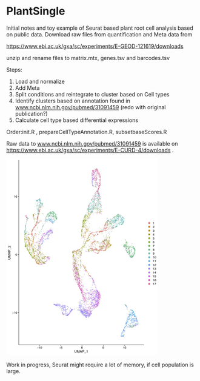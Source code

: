 # PlantSingle

Initial notes and toy example of Seurat based plant root cell analysis based on public data.
Download raw files from quantification and Meta data from

https://www.ebi.ac.uk/gxa/sc/experiments/E-GEOD-121619/downloads

unzip and rename files to matrix.mtx, genes.tsv and barcodes.tsv

Steps:
1. Load and normalize 
2. Add Meta
3. Split conditions and reintegrate to cluster based on Cell types 
4. Identify clusters based on annotation found in  www.ncbi.nlm.nih.gov/pubmed/31091459 (redo with original publication?)
5. Calculate cell type based differential expressions  



Order:init.R , prepareCellTypeAnnotation.R, subsetbaseScores.R

Raw data to www.ncbi.nlm.nih.gov/pubmed/31091459 is available on https://www.ebi.ac.uk/gxa/sc/experiments/E-CURD-4/downloads .

<img src="https://github.com/bernhard314/PlantSingle/blob/master/CelltypesPriorIntegration.jpg" width="400" alt="Cell types mapped to UMAP prior integration">

Work in progress, Seurat might require a lot of memory, if cell population is large. 

